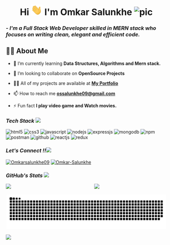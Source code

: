 <!-- ![](https://raw.githubusercontent.com/halfrost/halfrost/master/icons/header_.png) -->
<h1 align="center">Hi <img src="https://raw.githubusercontent.com/ABSphreak/ABSphreak/master/gifs/Hi.gif" width="35"> I'm Omkar Salunkhe   <img
                src="https://emojipedia-us.s3.amazonaws.com/source/skype/289/man-technologist_1f468-200d-1f4bb.png"
                alt="pic"
                width="35"
              /></h1>
<!-- <p align="center">
  <a href="https://github.com/durgeshrai633/readme-typing-svg"><img src="https://readme-typing-svg.herokuapp.com?lines=MERN+Stack+Developer;Front+End+Developer;Back+End+Developer&center=true&width=500&height=50">
  </a>
</p> -->
<h3>- <i>I'm a Full Stack Web Developer skilled in MERN stack who focuses on writing clean, elegant and efficient code.</i>
</h3>




<!-- <p align="left"> <img src="https://komarev.com/ghpvc/?username=Omkarsalunkhe09&label=Profile%20views&color=0e75b6&style=flat" alt="vishal062" />
<a href="https://github.com/Omkarsalunkhe09?tab=followers"><img src="https://img.shields.io/github/followers/Omkarsalunkhe09?label=Followers&style=social" alt="GitHub Badge"></a>
</p> -->
## 🙋‍♂️ About Me

<!-- - 🔭 I’m currently working on **[Covid-19 Tracker](https://covid-19-tracker-e4bda.web.app/)** -->

- 🌱 I’m currently learning **Data Structures, Algorithms and Mern stack.**

- 👯 I’m looking to collaborate on **OpenSource Projects**

- 👨‍💻 All of my projects are available at **[My Portfolio](https://omkar-salunkhe.netlify.app/)**

- 📫 How to reach me **ossalunkhe09@gmail.com**

- ⚡ Fun fact **I play video game and Watch movies.**

<h3><i>Tech Stack <img src="https://camo.githubusercontent.com/beb64ff21c883e318e4f5db5231c2ba4175705bea1c9249e82a41ab375db4f75/68747470733a2f2f6d65646961322e67697068792e636f6d2f6d656469612f51737347456d706b79454f684243623765312f67697068792e6769663f6369643d656366303565343761306e336769316266716e74716d6f62386739616964316f796a327772336473336d67373030626c267269643d67697068792e676966" width="35"/></i></h3>

<p>
<img src="https://img.shields.io/badge/HTML5-E34F26?style=for-the-badge&logo=html5&logoColor=white" alt="html5"/>
<img src="https://img.shields.io/badge/CSS3-1572B6?style=for-the-badge&logo=css3&logoColor=white" alt="css3"/>
<img src="https://img.shields.io/badge/JavaScript-323330?style=for-the-badge&logo=javascript&logoColor=F7DF1E" alt="javascript"/>
<img src="https://img.shields.io/badge/Node.js-339933?style=for-the-badge&logo=nodedotjs&logoColor=white" alt="nodejs" />
<img src="https://img.shields.io/badge/Express.js-000000?style=for-the-badge&logo=express&logoColor=white" alt="expressjs"/>
<img src="https://img.shields.io/badge/MongoDB-4EA94B?style=for-the-badge&logo=mongodb&logoColor=white" alt="mongodb"/>
<img src="https://img.shields.io/badge/npm-CB3837?style=for-the-badge&logo=npm&logoColor=white" alt="npm"/>
<img src="https://img.shields.io/badge/Postman-FF6C37?style=for-the-badge&logo=Postman&logoColor=white" alt="postman"/>
<img src="https://img.shields.io/badge/GitHub-100000?style=for-the-badge&logo=github&logoColor=white" alt="github"/>
<img src="https://img.shields.io/badge/React-20232A?style=for-the-badge&logo=react&logoColor=61DAFB" alt="reactjs" />
<img src="https://img.shields.io/badge/Redux-593D88?style=for-the-badge&logo=redux&logoColor=white" alt="redux" />


<!-- <h3><i>Interested on my top projects? <img src="https://external-content.duckduckgo.com/iu/?u=https%3A%2F%2Fblog.rapidapi.com%2Fwp-content%2Fuploads%2F2017%2F01%2Foctocat.gif&f=1&nofb=1" width="50" /></i></h3>
<p align="left">
<a href="https://github.com/m-sehrawat/Lybrate-Website-Clone-Version-2.0" target="blank"><img src="https://img.shields.io/static/v1?style=for-the-badge&message=Lybrate&color=E60012&logo=stadia&logoColor=FFFFFF&label=" alt="Lybrate" /></a> &nbsp;
<a href="https://github.com/m-sehrawat/Adidas-Website-Clone" target="blank"><img src="https://img.shields.io/static/v1?style=for-the-badge&message=Adidas&color=000000&logo=Adidas&logoColor=FFFFFF&label=" alt="adidas"/></a>
</p> -->


<h3><i>Let's Connect !!<img src="https://raw.githubusercontent.com/ShahriarShafin/ShahriarShafin/main/Assets/handshake.gif" width="100" /></i></h3>
<p align="left">
<a href="https://www.linkedin.com/in/omkar-salunkhe-1ba371228/" target="blank"><img align="center" src="https://img.shields.io/badge/LinkedIn-0077B5?style=for-the-badge&logo=linkedin&logoColor=white" alt="Omkarsalunkhe09" /></a>
<!--   <a href="https://hashnode.com/@mohit-sehrawat" target="blank"><img align="center" src="https://img.shields.io/badge/Hashnode-2962FF?style=for-the-badge&logo=hashnode&logoColor=white" alt="m-sehrawat" /></a> -->
  <a title="ossalunkhe09@gmail.com" href="mailto:ossalunkhe09@gmail.com" target="blank"><img align="center" src="https://img.shields.io/badge/Gmail-D14836?style=for-the-badge&logo=gmail&logoColor=white" alt="Omkar-Salunkhe" /></a> 
</p>


<h3><i>GitHub's Stats <img src="https://camo.githubusercontent.com/f11b92476ee793cfe97f20e0564ab552bd9bd670179d7b6772c59bb4d3218ca6/68747470733a2f2f692e70696e696d672e636f6d2f6f726967696e616c732f36352f63342f66342f36356334663435323537316265313236316539633632336637646134383861632e676966" width="35"/></i></h3>

<p>
<img  src="https://github-readme-stats.vercel.app/api?username=Omkarsalunkhe09&show_icons=true&hide_border=true&theme=radical" width="45%" align="right" >
<img  src="https://github-readme-streak-stats.herokuapp.com/?user=Omkarsalunkhe09&theme=radical" width="45%" >
</p>

<p align="center">
<img width="500" src="https://raw.githubusercontent.com/Lissy93/Lissy93/master/assets/github-snake.svg" />
</p>

![](https://i.imgur.com/IuzIC2j.png)


<!-- <h3><i>Top Repositories <img src="https://external-content.duckduckgo.com/iu/?u=https%3A%2F%2Fblog.rapidapi.com%2Fwp-content%2Fuploads%2F2017%2F01%2Foctocat.gif&f=1&nofb=1" width="50" /> </i></h3>

<p>
<a href="https://github.com/m-sehrawat/Lybrate-Website-Clone">
<img align="center" src="https://github-readme-stats.vercel.app/api/pin/?username=m-sehrawat&repo=Lybrate-Website-Clone&locale=en&border_radius=0" alt="m-sehrawat"/>
</a>
  <a href="https://github.com/m-sehrawat/Adidas-Website-Clone">
<img align="center" src="https://github-readme-stats.vercel.app/api/pin/?username=m-sehrawat&repo=Adidas-Website-Clone&locale=en&border_radius=0" alt="m-sehrawat"/>
</a>
</p> -->
